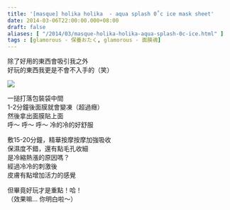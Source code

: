 ```yaml
---
title: '[masque] holika holika  - aqua splash 0˚c ice mask sheet'
date: 2014-03-06T22:00:00.000+08:00
draft: false
aliases: [ "/2014/03/masque-holika-holika-aqua-splash-0c-ice.html" ]
tags : [glamorous - 保養おたく, glamorous - 面膜魂]
---
```


除了好用的東西會吸引我之外  
好玩的東西我更是不會不入手的（笑）  

![](/images/holikaice.jpg)

一搥打落包裝袋中間  
1-2分鐘後面膜就會變凍（超過癮）  
然後拿出面膜貼上面  
呼～ 呼～ 呼～ 冷的冷的好舒服  
  
敷15-20分鐘，精華按摩按摩加強吸收  
保濕度不錯，還有點毛孔收細  
是冷縮熱漲的原因嗎？  
經過冷冷的刺激後  
皮膚有點增加活力的感覺  
  
但畢竟好玩才是重點！哈！  
（效果嘛... 你明白啦～）
